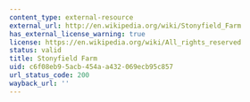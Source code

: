 ```yaml
---
content_type: external-resource
external_url: http://en.wikipedia.org/wiki/Stonyfield_Farm
has_external_license_warning: true
license: https://en.wikipedia.org/wiki/All_rights_reserved
status: valid
title: Stonyfield Farm
uid: c6f08eb9-5acb-454a-a432-069ecb95c857
url_status_code: 200
wayback_url: ''
---
```

